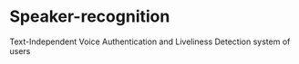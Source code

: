 # Speaker-recognition
Text-Independent Voice Authentication and Liveliness Detection system of users

